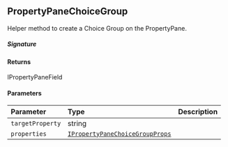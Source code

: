 ## PropertyPaneChoiceGroup

Helper method to create a Choice Group on the PropertyPane.

##### Signature

#### Returns
IPropertyPaneField<IPropertyPaneChoiceGroupProps>

#### Parameters


| Parameter	   | Type    | Description |
|:-------------|:---------------|:------------|
| `targetProperty`    | string |  |
| `properties`    | [`IPropertyPaneChoiceGroupProps`](IPropertyPaneChoiceGroupProps.md) |  |

